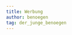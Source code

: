 ```yaml
---
title: Werbung
author: benoegen
tag: der_junge_benoegen
---
```

<script async src="https://pagead2.googlesyndication.com/pagead/js/adsbygoogle.js?client=ca-pub-1376439246990787"
     crossorigin="anonymous"></script>
<ins class="adsbygoogle"
     style="display:block; text-align:center;"
     data-ad-layout="in-article"
     data-ad-format="fluid"
     data-ad-client="ca-pub-1376439246990787"
     data-ad-slot="5246174089"></ins>
<script>
     (adsbygoogle = window.adsbygoogle || []).push({});
</script>